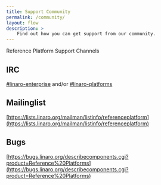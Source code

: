 ```yaml
---
title: Support Community
permalink: /community/
layout: flow
description: >
    Find out how you can get support from our community.
---
```


Reference Platform Support Channels

## IRC

[#linaro-enterprise](https://webchat.freenode.net/) and/or [#linaro-platforms](https://webchat.freenode.net/)

## Mailinglist
[https://lists.linaro.org/mailman/listinfo/referenceplatform](https://lists.linaro.org/mailman/listinfo/referenceplatform)


## Bugs
[https://bugs.linaro.org/describecomponents.cgi?product=Reference%20Platforms](https://bugs.linaro.org/describecomponents.cgi?product=Reference%20Platforms)
